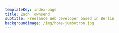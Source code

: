 ```yaml
---
templateKey: index-page
title: Zach Townsend
subtitle: Freelance Web Developer based in Berlin
backgroundimage: /img/home-jumbotron.jpg
---
```

